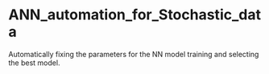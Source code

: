 # ANN_automation_for_Stochastic_data
Automatically fixing the parameters for the NN model training and selecting the best model.


